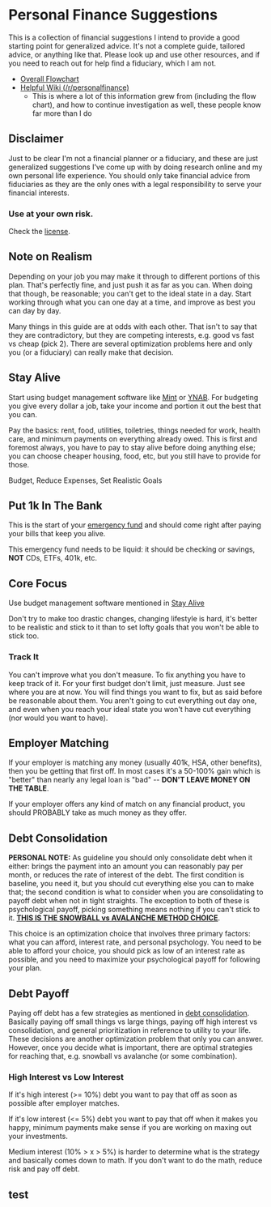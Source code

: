 # Personal Finance Suggestions

This is a collection of financial suggestions I intend to provide a good starting point for generalized advice. It's not a complete guide, tailored advice, or anything like that. Please look up and use other resources, and if you need to reach out for help find a fiduciary, which I am not.

* [Overall Flowchart](https://i.imgur.com/lSoUQr2.png)
* [Helpful Wiki (/r/personalfinance)](https://www.reddit.com/r/personalfinance/wiki/index)
	* This is where a lot of this information grew from (including the flow chart), and how to continue investigation as well, these people know far more than I do

## Disclaimer

Just to be clear I'm not a financial planner or a fiduciary, and these are just generalized suggestions I've come up with by doing research online and my own personal life experience. You should only take financial advice from fiduciaries as they are the only ones with a legal responsibility to serve your financial interests.

### **Use at your own risk.**

Check the [license](/LICENSE).

## Note on Realism

Depending on your job you may make it through to different portions of this plan. That's perfectly fine, and just push it as far as you can. When doing that though, be reasonable; you can't get to the ideal state in a day. Start working through what you can one day at a time, and improve as best you can day by day.

Many things in this guide are at odds with each other. That isn't to say that they are contradictory, but they are competing interests, e.g. good vs fast vs cheap (pick 2). There are several optimization problems here and only you (or a fiduciary) can really make that decision.

## Stay Alive

Start using budget management software like [Mint](https://mint.intuit.com/) or [YNAB](https://www.youneedabudget.com/). For budgeting you give every dollar a job, take your income and portion it out the best that you can.

Pay the basics: rent, food, utilities, toiletries, things needed for work, health care, and minimum payments on everything already owed. This is first and foremost always, you have to pay to stay alive before doing anything else; you can choose cheaper housing, food, etc, but you still have to provide for those.

Budget, Reduce Expenses, Set Realistic Goals

## Put 1k In The Bank

This is the start of your [emergency fund](https://www.reddit.com/r/personalfinance/wiki/emergencyfunds) and should come right after paying your bills that keep you alive.

This emergency fund needs to be liquid: it should be checking or savings, **NOT** CDs, ETFs, 401k, etc.

## Core Focus

Use budget management software mentioned in [Stay Alive](#stay-alive)

Don't try to make too drastic changes, changing lifestyle is hard, it's better to be realistic and stick to it than to set lofty goals that you won't be able to stick too.

### Track It

You can't improve what you don't measure. To fix anything you have to keep track of it. For your first budget don't limit, just measure. Just see where you are at now. You will find things you want to fix, but as said before be reasonable about them. You aren't going to cut everything out day one, and even when you reach your ideal state you won't have cut everything (nor would you want to have).

## Employer Matching

If your employer is matching any money (usually 401k, HSA, other benefits), then you be getting that first off. In most cases it's a 50-100% gain which is "better" than nearly any legal loan is "bad" -- **DON'T LEAVE MONEY ON THE TABLE**.

If your employer offers any kind of match on any financial product, you should PROBABLY take as much money as they offer.

## Debt Consolidation

**PERSONAL NOTE:** As guideline you should only consolidate debt when it either: brings the payment into an amount you can reasonably pay per month, or reduces the rate of interest of the debt. The first condition is baseline, you need it, but you should cut everything else you can to make that; the second condition is what to consider when you are consolidating to payoff debt when not in tight straights. The exception to both of these is psychological payoff, picking something means nothing if you can't stick to it. [**THIS IS THE SNOWBALL vs AVALANCHE METHOD CHOICE**](https://www.reddit.com/r/personalfinance/wiki/debt#wiki_what.27s_the_best_way_to_pay_down_my_debt.3F).

This choice is an optimization choice that involves three primary factors: what you can afford, interest rate, and personal psychology. You need to be able to afford your choice, you should pick as low of an interest rate as possible, and you need to maximize your psychological payoff for following your plan.

## Debt Payoff

Paying off debt has a few strategies as mentioned in [debt consolidation](#debt-consolidation). Basically paying off small things vs large things, paying off high interest vs consolidation, and general prioritization in reference to utility to your life. These decisions are another optimization problem that only you can answer. However, once you decide what is important, there are optimal strategies for reaching that, e.g. snowball vs avalanche (or some combination).

### High Interest vs Low Interest

If it's high interest (>= 10%) debt you want to pay that off as soon as possible after employer matches.

If it's low interest (<= 5%) debt you want to pay that off when it makes you happy, minimum payments make sense if you are working on maxing out your investments.

Medium interest (10% > x > 5%) is harder to determine what is the strategy and basically comes down to math. If you don't want to do the math, reduce risk and pay off debt.

## test
